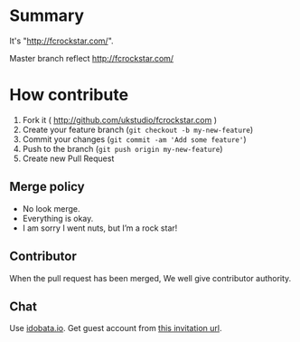 # Summary

It's "http://fcrockstar.com/".

Master branch reflect http://fcrockstar.com/


# How contribute

1. Fork it ( http://github.com/ukstudio/fcrockstar.com )
2. Create your feature branch (`git checkout -b my-new-feature`)
3. Commit your changes (`git commit -am 'Add some feature'`)
4. Push to the branch (`git push origin my-new-feature`)
5. Create new Pull Request

## Merge policy

* No look merge.
* Everything is okay.
* I am sorry I went nuts, but I’m a rock star!

## Contributor

When the pull request has been merged, We well give contributor authority.

## Chat

Use [idobata.io](http://idobata.io). Get guest account from [this invitation url](https://idobata.io/organizations/fcrockstar/rooms/dev/join_request/9aeb782f-a7e4-4dd4-a0e4-c0052c26d0dd).
